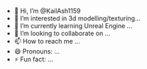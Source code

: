 - 👋 Hi, I’m @KailAsh1159
- 👀 I’m interested in 3d modelling/texturing...
- 🌱 I’m currently learning Unreal Engine ...
- 💞️ I’m looking to collaborate on ...
- 📫 How to reach me ...
- 😄 Pronouns: ...
- ⚡ Fun fact: ...

<!---
KailAsh1159/KailAsh1159 is a ✨ special ✨ repository because its `README.md` (this file) appears on your GitHub profile.
You can click the Preview link to take a look at your changes.
--->
